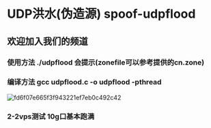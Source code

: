 # UDP洪水(伪造源) spoof-udpflood 
## 欢迎加入我们的频道 
### 使用方法 ./udpflood 会提示(zonefile可以参考提供的cn.zone)
### 编译方法 gcc udpflood.c -o udpflood -pthread

![fd6f07e665f3f943221ef7eb0c492c42](https://github.com/user-attachments/assets/42be88b8-2fc5-40f9-9d58-fe1ea34d8da0)

### 2-2vps测试 10g口基本跑满
